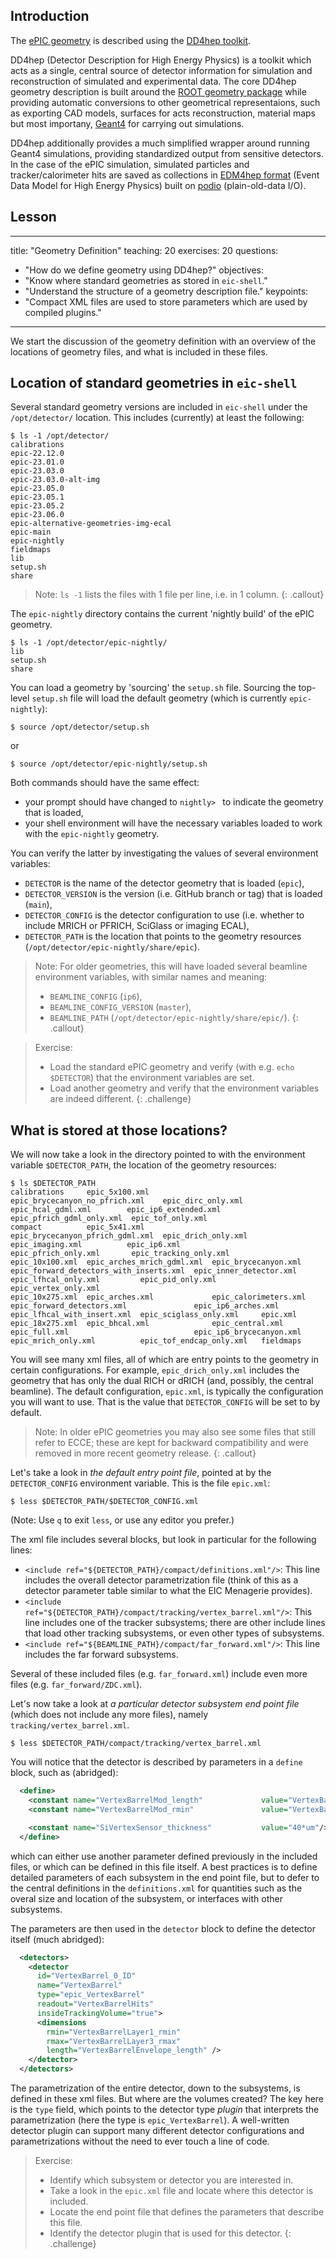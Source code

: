 ## Introduction

The [ePIC geometry](https://github.com/eic/epic) is described using the [DD4hep toolkit](https://dd4hep.web.cern.ch/dd4hep/).

DD4hep (Detector Description for High Energy Physics) is a toolkit which acts as a single, central source of detector information for simulation and reconstruction of simulated and experimental data. The core DD4hep geometry description is built around the [ROOT geometry package](https://root.cern/manual/geometry/) while providing automatic conversions to other geometrical representaions, such as exporting CAD models, surfaces for acts reconstruction, material maps but most importany, [Geant4](https://geant4.web.cern.ch/docs/) for carrying out simulations.

DD4hep additionally provides a much simplified wrapper around running Geant4 simulations, providing standardized output from sensitive detectors. In the case of the ePIC simulation, simulated particles and tracker/calorimeter hits are saved as collections in [EDM4hep format](https://github.com/key4hep/EDM4hep) (Event Data Model for High Energy Physics) built on [podio](https://github.com/AIDASoft/podio/blob/master/doc/doc.md) (plain-old-data I/O).

## Lesson

---
title: "Geometry Definition"
teaching: 20
exercises: 20
questions:
- "How do we define geometry using DD4hep?"
objectives:
- "Know where standard geometries as stored in `eic-shell`."
- "Understand the structure of a geometry description file."
keypoints:
- "Compact XML files are used to store parameters which are used by compiled plugins."
---


We start the discussion of the geometry definition with an overview of the locations of geometry files, and what is included in these files.

## Location of standard geometries in `eic-shell`

Several standard geometry versions are included in `eic-shell` under the `/opt/detector/` location. This includes (currently) at least the following:
```console
$ ls -1 /opt/detector/
calibrations
epic-22.12.0
epic-23.01.0
epic-23.03.0
epic-23.03.0-alt-img
epic-23.05.0
epic-23.05.1
epic-23.05.2
epic-23.06.0
epic-alternative-geometries-img-ecal
epic-main
epic-nightly
fieldmaps
lib
setup.sh
share
```

> Note: `ls -1` lists the files with 1 file per line, i.e. in 1 column.
{: .callout}

The `epic-nightly` directory contains the current 'nightly build' of the ePIC geometry.
```console
$ ls -1 /opt/detector/epic-nightly/
lib
setup.sh
share
```

You can load a geometry by 'sourcing' the `setup.sh` file. Sourcing the top-level `setup.sh` file will load the default geometry (which is currently `epic-nightly`):
```console
$ source /opt/detector/setup.sh
```
or
```console
$ source /opt/detector/epic-nightly/setup.sh
```
Both commands should have the same effect:
- your prompt should have changed to `nightly> ` to indicate the geometry that is loaded,
- your shell environment will have the necessary variables loaded to work with the `epic-nightly` geometry.

You can verify the latter by investigating the values of several environment variables:
- `DETECTOR` is the name of the detector geometry that is loaded (`epic`),
- `DETECTOR_VERSION` is the version (i.e. GitHub branch or tag) that is loaded (`main`),
- `DETECTOR_CONFIG` is the detector configuration to use (i.e. whether to include MRICH or PFRICH, SciGlass or imaging ECAL),
- `DETECTOR_PATH` is the location that points to the geometry resources (`/opt/detector/epic-nightly/share/epic`).

> Note: For older geometries, this will have loaded several beamline environment variables, with similar names and meaning:
> - `BEAMLINE_CONFIG` (`ip6`),
> - `BEAMLINE_CONFIG_VERSION` (`master`),
> - `BEAMLINE_PATH` (`/opt/detector/epic-nightly/share/epic/`).
{: .callout}

> Exercise:
> - Load the standard ePIC geometry and verify (with e.g. `echo $DETECTOR`) that the environment variables are set.
> - Load another geometry and verify that the environment variables are indeed different.
{: .challenge}

## What is stored at those locations?

We will now take a look in the directory pointed to with the environment variable `$DETECTOR_PATH`, the location of the geometry resources:
```console
$ ls $DETECTOR_PATH
calibrations     epic_5x100.xml              epic_brycecanyon_no_pfrich.xml    epic_dirc_only.xml                       epic_hcal_gdml.xml        epic_ip6_extended.xml        epic_pfrich_gdml_only.xml  epic_tof_only.xml
compact          epic_5x41.xml               epic_brycecanyon_pfrich_gdml.xml  epic_drich_only.xml                      epic_imaging.xml          epic_ip6.xml                 epic_pfrich_only.xml       epic_tracking_only.xml
epic_10x100.xml  epic_arches_mrich_gdml.xml  epic_brycecanyon.xml              epic_forward_detectors_with_inserts.xml  epic_inner_detector.xml   epic_lfhcal_only.xml         epic_pid_only.xml          epic_vertex_only.xml
epic_10x275.xml  epic_arches.xml             epic_calorimeters.xml             epic_forward_detectors.xml               epic_ip6_arches.xml       epic_lfhcal_with_insert.xml  epic_sciglass_only.xml     epic.xml
epic_18x275.xml  epic_bhcal.xml              epic_central.xml                  epic_full.xml                            epic_ip6_brycecanyon.xml  epic_mrich_only.xml          epic_tof_endcap_only.xml   fieldmaps
```
You will see many xml files, all of which are entry points to the geometry in certain configurations. For example, `epic_drich_only.xml` includes the geometry that has only the dual RICH or dRICH (and, possibly, the central beamline). The default configuration, `epic.xml`, is typically the configuration you will want to use. That is the value that `DETECTOR_CONFIG` will be set to by default.

> Note: In older ePIC geometries you may also see some files that still refer to ECCE; these are kept for backward compatibility and were removed in more recent geometry release.
{: .callout}

Let's take a look in *the default entry point file*, pointed at by the `DETECTOR_CONFIG` environment variable. This is the file `epic.xml`:
```console
$ less $DETECTOR_PATH/$DETECTOR_CONFIG.xml
```
(Note: Use `q` to exit `less`, or use any editor you prefer.)

The xml file includes several blocks, but look in particular for the following lines:
- `<include ref="${DETECTOR_PATH}/compact/definitions.xml"/>`: This line includes the overall detector parametrization file (think of this as a detector parameter table similar to what the EIC Menagerie provides).
- `<include ref="${DETECTOR_PATH}/compact/tracking/vertex_barrel.xml"/>`: This line includes one of the tracker subsystems; there are other include lines that load other tracking subsystems, or even other types of subsystems.
- `<include ref="${BEAMLINE_PATH}/compact/far_forward.xml"/>`: This line includes the far forward subsystems.

Several of these included files (e.g. `far_forward.xml`) include even more files (e.g. `far_forward/ZDC.xml`).

Let's now take a look at *a particular detector subsystem end point file* (which does not include any more files), namely `tracking/vertex_barrel.xml`.
```console
$ less $DETECTOR_PATH/compact/tracking/vertex_barrel.xml
```
You will notice that the detector is described by parameters in a `define` block, such as (abridged):
```xml
  <define>
    <constant name="VertexBarrelMod_length"             value="VertexBarrel_length"/>
    <constant name="VertexBarrelMod_rmin"               value="VertexBarrel_rmin"/>

    <constant name="SiVertexSensor_thickness"           value="40*um"/>
  </define>
```
which can either use another parameter defined previously in the included files, or which can be defined in this file itself. A best practices is to define detailed parameters of each subsystem in the end point file, but to defer to the central definitions in the `definitions.xml` for quantities such as the overal size and location of the subsystem, or interfaces with other subsystems.

The parameters are then used in the `detector` block to define the detector itself (much abridged):
```xml
  <detectors>
    <detector
      id="VertexBarrel_0_ID"
      name="VertexBarrel"
      type="epic_VertexBarrel"
      readout="VertexBarrelHits"
      insideTrackingVolume="true">
      <dimensions
        rmin="VertexBarrelLayer1_rmin"
        rmax="VertexBarrelLayer3_rmax"
        length="VertexBarrelEnvelope_length" />
    </detector>
  </detectors>
```

The parametrization of the entire detector, down to the subsystems, is defined in these xml files. But where are the volumes created? The key here is the `type` field, which points to the detector type *plugin* that interprets the parametrization (here the type is `epic_VertexBarrel`). A well-written detector plugin can support many different detector configurations and parametrizations without the need to ever touch a line of code.

> Exercise:
> - Identify which subsystem or detector you are interested in.
> - Take a look in the `epic.xml` file and locate where this detector is included.
> - Locate the end point file that defines the parameters that describe this file.
> - Identify the detector plugin that is used for this detector.
{: .challenge}
